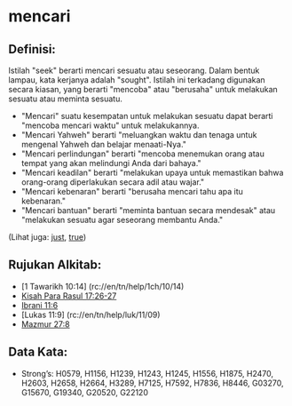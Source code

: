 # mencari

## Definisi:

Istilah "seek" berarti mencari sesuatu atau seseorang. Dalam bentuk lampau, kata kerjanya adalah "sought". Istilah ini terkadang digunakan secara kiasan, yang berarti "mencoba" atau "berusaha" untuk melakukan sesuatu atau meminta sesuatu.

* "Mencari" suatu kesempatan untuk melakukan sesuatu dapat berarti "mencoba mencari waktu" untuk melakukannya.
* "Mencari Yahweh" berarti "meluangkan waktu dan tenaga untuk mengenal Yahweh dan belajar menaati-Nya."
* "Mencari perlindungan" berarti "mencoba menemukan orang atau tempat yang akan melindungi Anda dari bahaya."
* "Mencari keadilan" berarti "melakukan upaya untuk memastikan bahwa orang-orang diperlakukan secara adil atau wajar."
* "Mencari kebenaran" berarti "berusaha mencari tahu apa itu kebenaran."
* "Mencari bantuan" berarti "meminta bantuan secara mendesak" atau "melakukan sesuatu agar seseorang membantu Anda."

(Lihat juga: [just](../kt/justice.md), [true](../kt/true.md))

## Rujukan Alkitab:

* [1 Tawarikh 10:14] (rc://en/tn/help/1ch/10/14)
* [Kisah Para Rasul 17:26-27](rc://en/tn/help/act/17/26)
* [Ibrani 11:6](rc://en/tn/help/heb/11/06)
* [Lukas 11:9] (rc://en/tn/help/luk/11/09)
* [Mazmur 27:8](rc://en/tn/help/psa/027/08)

## Data Kata:

* Strong’s: H0579, H1156, H1239, H1243, H1245, H1556, H1875, H2470, H2603, H2658, H2664, H3289, H7125, H7592, H7836, H8446, G03270, G15670, G19340, G20520, G22120
